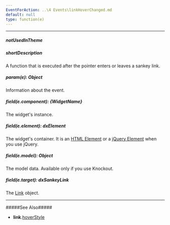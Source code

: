 ```yaml
---
EventForAction: ..\4 Events\linkHoverChanged.md
default: null
type: function(e)
---
```

---
##### notUsedInTheme

##### shortDescription
A function that is executed after the pointer enters or leaves a sankey link.

##### param(e): Object
Information about the event.

##### field(e.component): {WidgetName}
The widget's instance.

##### field(e.element): dxElement
The widget's container. It is an [HTML Element](https://developer.mozilla.org/en-US/docs/Web/API/HTMLElement) or a [jQuery Element](https://api.jquery.com/Types/#jQuery) when you use jQuery.

##### field(e.model): Object
The model data. Available only if you use Knockout.

##### field(e.target): dxSankeyLink
The [Link](/api-reference/20%20Data%20Visualization%20Widgets/dxSankey/7%20Link '/Documentation/ApiReference/Data_Visualization_Widgets/dxSankey/Link/') object.

---
#####See Also#####
- **link**.[hoverStyle](/api-reference/20%20Data%20Visualization%20Widgets/dxSankey/1%20Configuration/link/hoverStyle '/Documentation/ApiReference/Data_Visualization_Widgets/dxSankey/Configuration/link/hoverStyle/')